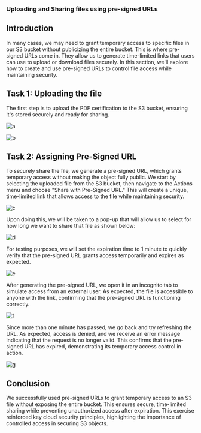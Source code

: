 ### Uploading and Sharing files using pre-signed URLs


## Introduction

In many cases, we may need to grant temporary access to specific files in our S3 bucket without publicizing the entire bucket. This is where pre-signed URLs come in. They allow us to generate time-limited links that users can use to upload or download files securely. In this section, we'll explore how to create and use pre-signed URLs to control file access while maintaining security.

## Task 1: Uploading the file
The first step is to upload the PDF certification to the S3 bucket, ensuring it's stored securely and ready for sharing.

![a](https://github.com/user-attachments/assets/ed6dcf02-c045-4d39-b63d-31b3cc45e555)


![b](https://github.com/user-attachments/assets/4c15f1dc-cbe3-4f2a-ba1d-aabeafc9e6a8)


## Task 2: Assigning Pre-Signed URL
To securely share the file, we generate a pre-signed URL, which grants temporary access without making the object fully public. We start by selecting the uploaded file from the S3 bucket, then navigate to the Actions menu and choose "Share with Pre-Signed URL." This will create a unique, time-limited link that allows access to the file while maintaining security.

![c](https://github.com/user-attachments/assets/e1239e9f-bacd-46b0-8d6b-ba44f3d86e6e)

Upon doing this, we will be taken to a pop-up that will allow us to select for how long we want to share that file as shown below: 

![d](https://github.com/user-attachments/assets/f18b301b-053f-481f-bd7d-ba32fe91e8bf)

For testing purposes, we will set the expiration time to 1 minute to quickly verify that the pre-signed URL grants access temporarily and expires as expected.

![e](https://github.com/user-attachments/assets/a78bb10b-efc9-403b-ae05-c8e593c1eb13)

After generating the pre-signed URL, we open it in an incognito tab to simulate access from an external user. As expected, the file is accessible to anyone with the link, confirming that the pre-signed URL is functioning correctly.

![f](https://github.com/user-attachments/assets/2fe1ca7a-f13d-4b0d-b6ed-e5303be8c528)

Since more than one minute has passed, we go back and try refreshing the URL. As expected, access is denied, and we receive an error message indicating that the request is no longer valid. This confirms that the pre-signed URL has expired, demonstrating its temporary access control in action.

![g](https://github.com/user-attachments/assets/887c79df-fc31-473c-98a9-ff1c05261939)

## Conclusion
We successfully used pre-signed URLs to grant temporary access to an S3 file without exposing the entire bucket. This ensures secure, time-limited sharing while preventing unauthorized access after expiration. This exercise reinforced key cloud security principles, highlighting the importance of controlled access in securing S3 objects.

